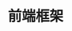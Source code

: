 ---
title: '前端框架'
navbar: true
description: '框架'
prev: false
next: false
tags: ['框架', 'vue', 'react', 'ssr']
---